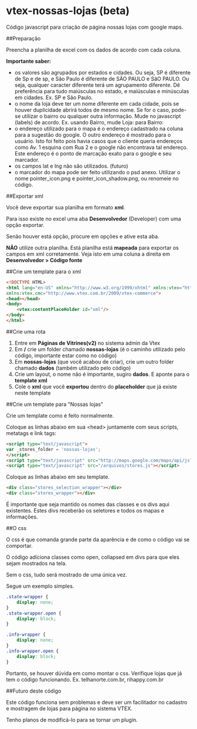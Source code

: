 vtex-nossas-lojas (beta)
========================

Código javascript para criação de página nossas lojas com google maps.

##Preparação

Preencha a planilha de excel com os dados de acordo com cada coluna.

**Importante saber:**

* os valores são agrupados por estados e cidades. Ou seja, SP é diferente de Sp e de sp, e São Paulo é diferente de SÃO PAULO e SãO PAULO. Ou seja, qualquer caracter diferente terá um agrupamento diferente. Dê preferência para tudo maiúsculas no estado, e maiúsculas e minúsculas em cidades. Ex. SP e São Paulo.
* o nome da loja deve ter um nome diferente em cada cidade, pois se houver duplicidade abrirá todos de mesmo nome. Se for o caso, pode-se utilizar o bairro ou qualquer outra informação. Mude no javascript (labels) de acordo. Ex. usando Bairro, mude Loja: para Bairro:
* o endereço utilizado para o mapa é o endereço cadastrado na coluna para a sugestão do google. O outro endereço é mostrado para o usuário. Isto foi feito pois havia casos que o cliente queria endereços como Av. 1 esquina com Rua 2 e o google não encontrava tal endereço. Este endereço é o ponto de marcação exato para o google e seu marcador.
* os campos lat e lng não são utilizados. (futuro)
* o marcador do mapa pode ser feito utilizando o psd anexo. Utilizar o nome pointer_icon.png e pointer_icon_shadow.png, ou renomeie no código.

##Exportar xml

Você deve exportar sua planilha em formato **xml**.

Para isso existe no excel uma aba **Desenvolvedor** (Developer) com uma opção exportar.

Senão houver está opção, procure em opções e ative esta aba.

**NÃO** utilize outra planilha. Está planilha está **mapeada** para exportar os campos em xml corretamente. Veja isto em uma coluna a direita em **Desenvolvedor > Código fonte**

##Crie um template para o xml

```html
<!DOCTYPE HTML>
<html lang="en-US" xmlns="http://www.w3.org/1999/xhtml" xmlns:vtex="http://www.vtex.com.br/2009/vtex-common" 
xmlns:vtex.cmc="http://www.vtex.com.br/2009/vtex-commerce">
<head></head>
<body>
    <vtex:contentPlaceHolder id="xml"/>
</body>
</html>
```


##Crie uma rota

1. Entre em **Páginas de Vitrines(v2)** no sistema admin da Vtex
2. Em **/** crie um folder chamado **nossas-lojas** (é o caminho utilizado pelo código, importante estar como no código)
3. Em **nossas-lojas** (que você acabou de criar), crie um outro folder chamado **dados** (também utilizado pelo código)
4. Crie um layout, o nome não é importante, sugiro **dados**. E aponte para o **template xml**
5. Cole o **xml** que você **exportou** dentro do **placeholder** que já existe neste template

##Crie um template para "Nossas lojas"

Crie um template como é feito normalmente.

Coloque as linhas abaixo em sua &lt;head&gt; juntamente com seus scripts, metatags e link tags:

```html
<script type="text/javascript">
var _stores_folder = 'nossas-lojas';
</script>
<script type="text/javascript" src="http://maps.google.com/maps/api/js?sensor=true"></script>
<script type="text/javascript" src="/arquivos/stores.js"></script>
```

Coloque as linhas abaixo em seu template.

```html
<div class="stores_selection_wrapper"></div>
<div class="stores_wrapper"></div>
```

É importante que seja mantido os nomes das classes e os divs aqui existentes.
Estes divs receberão os seletores e todos os mapas e informações.

##O css

O css é que comanda grande parte da aparência e de como o código vai se comportar.

O código adiciona classes como open, collapsed em divs para que eles sejam mostrados na tela.

Sem o css, tudo será mostrado de uma única vez.

Segue um exemplo simples.

```css
.state-wrapper {
    display: none;
}
.state-wrapper.open {
    display: block;
}

.info-wrapper {
    display: none;
}
.info-wrapper.open {
    display: block;
}
```

Portanto, se houver dúvida em como montar o css. Verifique lojas que já tem o código funcionando. Ex. telhanorte.com.br, rihappy.com.br

##Futuro deste código

Este código funciona sem problemas e deve ser um facilitador no cadastro e mostragem de lojas para página no sistema VTEX.

Tenho planos de modificá-lo para se tornar um plugin.

